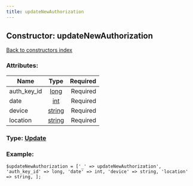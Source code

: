 ```yaml
---
title: updateNewAuthorization
---
```

## Constructor: updateNewAuthorization  
[Back to constructors index](index.md)



### Attributes:

| Name     |    Type       | Required |
|----------|:-------------:|---------:|
|auth\_key\_id|[long](../types/long.md) | Required|
|date|[int](../types/int.md) | Required|
|device|[string](../types/string.md) | Required|
|location|[string](../types/string.md) | Required|



### Type: [Update](../types/Update.md)


### Example:

```
$updateNewAuthorization = ['_' => updateNewAuthorization', 'auth_key_id' => long, 'date' => int, 'device' => string, 'location' => string, ];
```